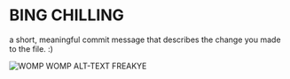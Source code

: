 # BING CHILLING

a short, meaningful commit message that describes the change you made to the file. :)

![WOMP WOMP ALT-TEXT FREAKYE](https://media.tenor.com/qo59jy2oZM8AAAAM/kanye-west-vultures.gif)

